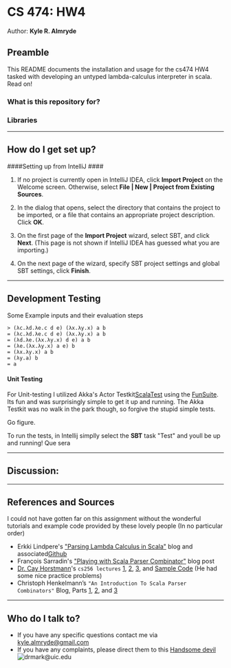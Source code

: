 # CS 474: HW4
Author: **Kyle R. Almryde**


## Preamble

This README documents the installation and usage for the cs474 HW4 tasked with developing an untyped lambda-calculus interpreter in scala. Read on!

### What is this repository for?


### Libraries

---

## How do I get set up?

####Setting up from IntelliJ ####

1) If no project is currently open in IntelliJ IDEA, click **Import Project** on the Welcome screen. Otherwise, select **File | New | Project from Existing Sources**.

2) In the dialog that opens, select the directory that contains the project to be imported, or a file that contains an appropriate project description. Click **OK**.

3) On the first page of the **Import Project** wizard, select SBT, and click **Next**. (This page is not shown if IntelliJ IDEA has guessed what you are importing.)

4) On the next page of the wizard, specify SBT project settings and global SBT settings, click **Finish**.

---

## Development Testing

Some Example inputs and their evaluation steps
```
> (λc.λd.λe.c d e) (λx.λy.x) a b
= (λc.λd.λe.c d e) (λx.λy.x) a b
= (λd.λe.(λx.λy.x) d e) a b
= (λe.(λx.λy.x) a e) b
= (λx.λy.x) a b
= (λy.a) b
= a
```
#### Unit Testing
For Unit-testing I utilized Akka's Actor Testkit[ScalaTest](http://www.scalatest.orge) using the [FunSuite](http://doc.scalatest.org/3.0.0/#org.scalatest.FunSuite). Its fun and was surprisingly simple to get it up and running. The Akka Testkit was no walk in the park though, so forgive the stupid simple tests.

Go figure.

To run the tests, in Intellij simplly select the **SBT** task "Test" and youll be up and running! Que sera

---

## Discussion:

---


## References and Sources
I could not have gotten far on this assignment without the wonderful tutorials and example code provided by these lovely people (In no particular order)

+ Erkki Lindpere's ["Parsing Lambda Calculus in Scala"](http://zeroturnaround.com/rebellabs/parsing-lambda-calculus-in-scala/) blog and associated[Github](https://github.com/Villane/lambdacalculus)
+ François Sarradin's ["Playing with Scala Parser Combinator"](https://kerflyn.wordpress.com/2012/08/25/playing-with-scala-parser-combinator/) blog post
+ [Dr. Cay Horstmann](http://horstmann.com/)'s `cs256 lectures` [1](http://horstmann.com/sjsu/fall2009/cs252/lambda1/), [2](http://horstmann.com/sjsu/fall2009/cs252/lambda2/), [3](http://horstmann.com/sjsu/fall2009/cs252/lambda3/), and [Sample Code](http://horstmann.com/sjsu/fall2009/cs252/lambda.scala) (He had some nice practice problems)
+ Christoph Henkelmann’s `"An Introduction To Scala Parser Combinators"` Blog, Parts [1](http://henkelmann.eu/2011/01/13/an_introduction_to_scala_parser_combinators), [2](http://henkelmann.eu/2011/01/28/an_introduction_to_scala_parser_combinators-part_2_literal_expressions), and [3](http://henkelmann.eu/2011/01/29/an_introduction_to_scala_parser_combinators-part_3_unit_tests)


---

## Who do I talk to?

* If you have any specific questions contact me via [kyle.almryde@gmail.com](mailto:kyle.almryde@gmail.com)
* If you have any complaints, please direct them to this [Handsome devil](mailto:drmark@uic.edu) ![drmark@uic.edu](https://www.cs.uic.edu/~drmark/index_htm_files/3017.jpg)




